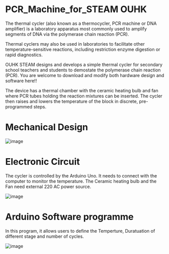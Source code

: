 # PCR_Machine_for_STEAM OUHK

The thermal cycler (also known as a thermocycler, PCR machine or DNA amplifier) is a laboratory apparatus most commonly used to amplify segments of DNA via the polymerase chain reaction (PCR).

Thermal cyclers may also be used in laboratories to facilitate other temperature-sensitive reactions, including restriction enzyme digestion or rapid diagnostics.

OUHK STEAM designs and develops a simple thermal cycler for secondary school teachers and students to demostate the polymerase chain reaction (PCR). You are welcome to download and modify both hardware design and software here!!

The device has a thermal chamber with the ceramic heating bulb and fan where PCR tubes holding the reaction mixtures can be inserted. The cycler then raises and lowers the temperature of the block in discrete, pre-programmed steps.

# Mechanical Design 

![image](https://github.com/jasonngai01/PCR_Machine_for_STEAM_OUHK/blob/main/Photo/PCR%20Machine%20ver.1.png)

# Electronic Circuit

The cycler is controlled by the Arduino Uno. It needs to connect with the computer to monitor the temperature. The Ceramic heating bulb and the Fan need external 220 AC power source. 

![image](https://github.com/jasonngai01/PCR_Machine_for_STEAM_OUHK/blob/main/Photo/Circuit.png)

# Arduino Software programme 

In this program, it allows users to define the Temperture, Duratuation of different stage and number of cycles. 

![image](https://github.com/jasonngai01/PCR_Machine_for_STEAM_OUHK/blob/main/Photo/Program%20flow.png)